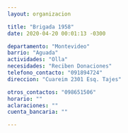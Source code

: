 ```yaml
---
layout: organizacion

title: "Brigada 1958"
date: 2020-04-20 00:01:13 -0300

departamento: "Montevideo"
barrio: "Aguada"
actividades: "Olla"
necesidades: "Reciben Donaciones"
telefono_contacto: "091894724"
direccion: "Cuareim 2301 Esq. Tajes"

otros_contactos: "098651506"
horario: ""
aclaraciones: ""
cuenta_bancaria: ""

---
```

